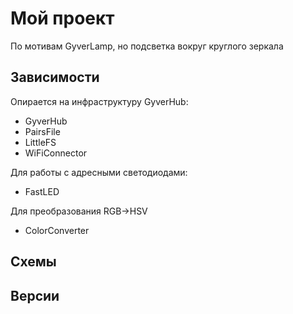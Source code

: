 # Мой проект
По мотивам GyverLamp, но подсветка вокруг круглого зеркала

## Зависимости
Опирается на инфраструктуру GyverHub:
* GyverHub
* PairsFile
* LittleFS
* WiFiConnector

Для работы с адресными светодиодами:
* FastLED

Для преобразования RGB->HSV
* ColorConverter 

## Схемы

## Версии
